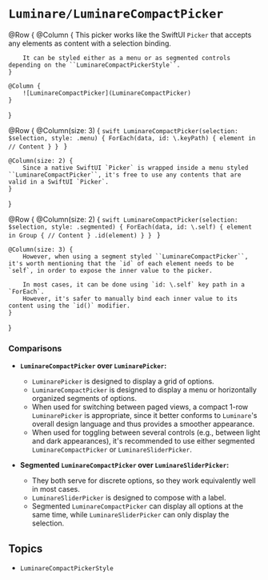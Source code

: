# ``Luminare/LuminareCompactPicker``

@Row {
    @Column {
        This picker works like the SwiftUI `Picker` that accepts any elements as content with a selection binding.
        
        It can be styled either as a menu or as segmented controls depending on the ``LuminareCompactPickerStyle``.
    }
    
    @Column {
        ![LuminareCompactPicker](LuminareCompactPicker)
    }
}

@Row {
    @Column(size: 3) {
        ```swift
        LuminareCompactPicker(selection: $selection, style: .menu) {
            ForEach(data, id: \.keyPath) { element in
                // Content
            }
        }
        ```
    }
    
    @Column(size: 2) {
        Since a native SwiftUI `Picker` is wrapped inside a menu styled ``LuminareCompactPicker``, it's free to use any contents that are valid in a SwiftUI `Picker`.
    }
}

@Row {
    @Column(size: 2) {
        ```swift
        LuminareCompactPicker(selection: $selection, style: .segmented) {
            ForEach(data, id: \.self) { element in
                Group {
                    // Content
                }
                .id(element)
            }
        }
        ```
    }
    
    @Column(size: 3) {
        However, when using a segment styled ``LuminareCompactPicker``, it's worth mentioning that the `id` of each element needs to be `self`, in order to expose the inner value to the picker.
        
        In most cases, it can be done using `id: \.self` key path in a `ForEach`.
        However, it's safer to manually bind each inner value to its content using the `id()` modifier.
    }
}

### Comparisons

- **``LuminareCompactPicker`` over ``LuminarePicker``:**
    - ``LuminarePicker`` is designed to display a grid of options.
    - ``LuminareCompactPicker`` is designed to display a menu or horizontally organized segments of options.
    - When used for switching between paged views, a compact 1-row ``LuminarePicker`` is appropriate, since it better conforms to ``Luminare``'s overall design language and thus provides a smoother appearance.
    - When used for toggling between several controls (e.g., between light and dark appearances), it's recommended to use either segmented ``LuminareCompactPicker`` or ``LuminareSliderPicker``.
    
- **Segmented ``LuminareCompactPicker`` over ``LuminareSliderPicker``:**
    - They both serve for discrete options, so they work equivalently well in most cases.
    - ``LuminareSliderPicker`` is designed to compose with a label.
    - Segmented ``LuminareCompactPicker`` can display all options at the same time, while ``LuminareSliderPicker`` can only display the selection.

## Topics

- ``LuminareCompactPickerStyle``
